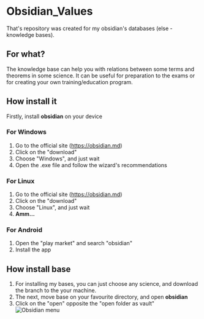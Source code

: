 # Obsidian_Values
That's repository was created for my obsidian's databases (else - knowledge bases).

## For what?
The knowledge base can help you with relations between some terms and theorems in some science. It can be useful for preparation to the exams or for creating your own training/education program.

## How install it
Firstly, install **obsidian** on your device

### For Windows
  1) Go to the official site (https://obsidian.md)
  2) Click on the "download"
  3) Choose "Windows", and just wait
  4) Open the .exe file and follow the wizard's recommendations
### For Linux
  1) Go to the official site (https://obsidian.md)
  2) Click on the "download"
  3) Choose "Linux", and just wait
  4) **Amm...**
### For Android
  1) Open the "play market" and search "obsidian"
  2) Install the app

## How install base
  1) For installing my bases, you can just choose any science, and download the branch to the your machine.
  2) The next, move base on your favourite directory, and open **obsidian**
  3) Click on the "open" opposite the "open folder as vault"
![Obsidian menu](https://github.com/user-attachments/assets/f969a228-a62c-4a95-bc42-ddbfbee9c030)

